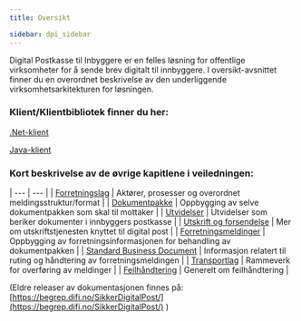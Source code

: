 ```yaml
---
title: Oversikt  

sidebar: dpi_sidebar
---
```


Digital Postkasse til Inbyggere er en felles løsning for offentlige virksomheter for å sende brev digitalt til innbyggere. I oversikt-avsnittet finner du en overordnet beskrivelse av den underliggende virksomhetsarkitekturen for løsningen.

### Klient/Klientbibliotek finner du her:

[.Net-klient](http://difi.github.io/sikker-digital-post-klient-dotnet/v3.1/)

[Java-klient](http://difi.github.io/sikker-digital-post-klient-java/v5/) 

### Kort beskrivelse av de øvrige kapitlene i veiledningen:

| --- | --- |
| [Forretningslag]({{site.baseurl}}/resources/begrep/sikkerDigitalPost/forretningslag/index) | Aktører, prosesser og overordnet meldingsstruktur/format |
| [Dokumentpakke]({{site.baseurl}}/resources/begrep/sikkerDigitalPost/forretningslag/Dokumentpakke/dokumentpakke_index) | Oppbygging av selve dokumentpakken som skal til mottaker |
| [Utvidelser]({{site.baseurl}}/resources/begrep/sikkerDigitalPost/forretningslag/Utvidelser/index) | Utvidelser som beriker dokumenter i innbyggers postkasse |
| [Utskrift og forsendelse]({{site.baseurl}}/resources/begrep/sikkerDigitalPost/utskrift/sdp_index_utskrift) | Mer om utskriftstjenesten knyttet til digital post |
| [Forretningsmeldinger]({{site.baseurl}}/resources/begrep/sikkerDigitalPost/meldinger/index) | Oppbygging av forretningsinformasjonen for behandling av dokumentpakken |
| [Standard Business Document]({{site.baseurl}}/resources/begrep/sikkerDigitalPost/forretningslag/StandardBusinessDocument/index) | Informasjon relatert til ruting og håndtering av forretningsmeldingen |
| [Transportlag]({{site.baseurl}}/resources/begrep/sikkerDigitalPost/transportlag/index) | Rammeverk for overføring av meldinger |
| [Feilhåndtering]({{site.baseurl}}/resources/begrep/sikkerDigitalPost/feilhandtering/index) | Generelt om feilhåndtering |

(Eldre releaser av dokumentasjonen finnes på: [https://begrep.difi.no/SikkerDigitalPost/](https://begrep.difi.no/SikkerDigitalPost/) )
